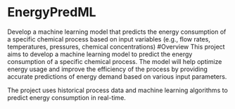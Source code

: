 # EnergyPredML
Develop a machine learning model that predicts the energy consumption of a specific chemical process based on input variables (e.g., flow rates, temperatures, pressures, chemical concentrations)
#Overview
This project aims to develop a machine learning model to predict the energy consumption of a specific chemical process. The model will help optimize energy usage and improve the efficiency of the process by providing accurate predictions of energy demand based on various input parameters.

The project uses historical process data and machine learning algorithms to predict energy consumption in real-time.
